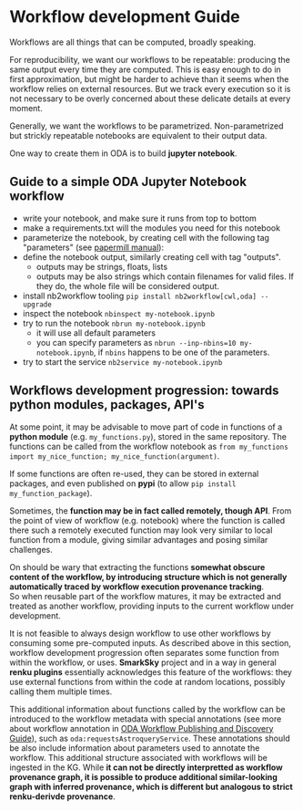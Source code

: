 # Workflow development Guide

Workflows are all things that can be computed, broadly speaking. 

For reproducibility, we want our workflows to be repeatable: producing the same output every time they are computed. 
This is easy enough to do in first approximation, but might be harder to achieve than it seems when the workflow relies on external resources. But we track every execution so it is not necessary to be overly concerned about these delicate details at every moment.

Generally, we want the workflows to be parametrized. Non-parametrized but strickly repeatable notebooks are equivalent to their output data.

One way to create them in ODA is to build **jupyter notebook**.

## Guide to a simple ODA Jupyter Notebook workflow


* write your notebook, and make sure it runs from top to bottom
* make a requirements.txt will the modules you need for this notebook
* parameterize the notebook, by creating cell with the following tag "parameters" (see [papermill manual](https://papermill.readthedocs.io/en/latest/usage-parameterize.html#designate-parameters-for-a-cell)):
* define the notebook output, similarly creating cell with tag "outputs". 
  * outputs may be strings, floats, lists
  * outputs may be also strings which contain filenames for valid files. If they do, the whole file will be considered output.
* install nb2workflow tooling `pip install nb2workflow[cwl,oda] --upgrade`
* inspect the notebook `nbinspect my-notebook.ipynb`
* try to run the notebook `nbrun my-notebook.ipynb`
  * it will use all default parameters 
  * you can specify parameters as `nbrun --inp-nbins=10 my-notebook.ipynb`, if `nbins` happens to be one of the parameters.
* try to start the service `nb2service my-notebook.ipynb`

## Workflows development progression: towards python modules, packages, API's

At some point, it may be advisable to move part of code in functions of a **python module** (e.g. `my_functions.py`), stored in the same repository. The functions can be called from the workflow notebook as `from my_functions import my_nice_function; my_nice_function(argument)`.

If some functions are often re-used, they can be stored in external packages, and even published on **pypi** (to allow `pip install my_function_package`).

Sometimes, the **function may be in fact called remotely, though API**. From the point of view of workflow (e.g. notebook) where the function is called there such a remotely executed function may look very similar to local function from a module, giving similar advantages and posing similar challenges.

On should be wary that extracting the functions **somewhat obscure content of the workflow, by introducing structure which is not generally automatically traced by workflow execution provenance tracking**.  
So when reusable part of the workflow matures, it may be extracted and treated as another workflow, providing inputs to the current workflow under development.

It is not feasible to always design workflow to use other workflows by consuming some pre-computed inputs. As described above in this section, workflow development progression often separates some function from within the workflow, or uses.
**SmarkSky** project and in a way in general **renku plugins** essentially acknowledges this feature of the workflows: they use external functions from within the code at random locations, possibly calling them multiple times.

This additional information about functions called by the workflow can be introduced to the workflow metadata with special annotations (see more about workflow annotation in [ODA Workflow Publishing and Discovery Guide](https://github.com/oda-hub/workflow-discovery)), such as `oda:requestsAstroqueryService`. These annotations should be also include information about parameters used to annotate the workflow.
This additional structure associated with workflows will be ingested in the KG. While **it can not be directly interpretted as workflow provenance graph, it is possible to produce additional similar-looking graph with inferred provenance, which is different but analogous to strict renku-derivde provenance**.

